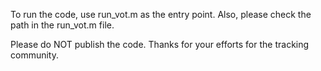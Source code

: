 To run the code, use run_vot.m as the entry point. Also, please check the path in the run_vot.m file.

Please do NOT publish the code. Thanks for your efforts for the tracking community.
